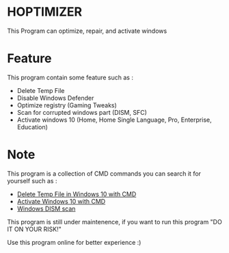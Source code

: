 # HOPTIMIZER
This Program can optimize, repair, and activate windows

# Feature
This program contain some feature such as :
- Delete Temp File
- Disable Windows Defender
- Optimize registry (Gaming Tweaks)
- Scan for corrupted windows part (DISM, SFC)
- Activate windows 10 (Home, Home Single Language, Pro, Enterprise, Education)

# Note
This program is a collection of CMD commands you can search it for yourself such as :
- [Delete Temp File in Windows 10 with CMD](https://www.cleverfiles.com/howto/delete-temp-files-windows.html)
- [Activate Windows 10 with CMD](https://medium.com/wireless-bidet/how-to-activate-windows-10-using-command-prompt-9c5d248f3420)
- [Windows DISM scan](https://www.windowscentral.com/how-use-dism-command-line-utility-repair-windows-10-image)

This program is still under maintenence, if you want to run this program "DO IT ON YOUR RISK!"

Use this program online for better experience :)
